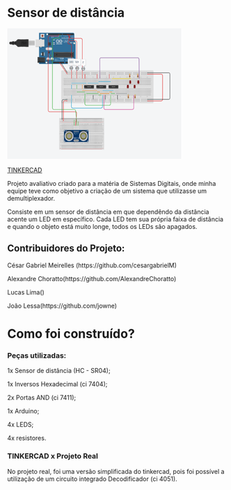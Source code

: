 <h1>Sensor de distância</h1>
<img src="imagens/demux.png" width="400" height="300" alt="Representação do Tinkercad">

<a href = "https://www.tinkercad.com/things/2sxkdPWAgp6-demux?sharecode=ZxOLf8bxN2CzwLfVCAcd_46f3eWS7ewTjyQRGTM-RlY">TINKERCAD</a>
<p>Projeto avaliativo criado para a matéria de Sistemas Digitais, onde minha equipe teve como objetivo a criação de um sistema que utilizasse um demultiplexador.</p>

<p>Consiste em um sensor de distância em que dependêndo da distância acente um LED em específico. Cada LED tem sua própria faixa de distância e quando o objeto está muito longe, todos os LEDs são apagados.</p>
<h2>Contribuidores do Projeto:</h2>
<p>César Gabriel Meirelles (https://github.com/cesargabrielM)</p>
<p>Alexandre Choratto(https://github.com/AlexandreChoratto)</p>
<p>Lucas Lima()</p>
<p>João Lessa(https://github.com/jowne)</p>

<h1>Como foi construído?</h1>
<h3>Peças utilizadas:</h3>

<p>1x Sensor de distância (HC - SR04);</p>
<p>1x Inversos Hexadecimal (ci 7404);</p>
<p>2x Portas AND (ci 7411);</p>
<p>1x Arduino;</p>
<p>4x LEDS;</p>
<p>4x resistores.</p>

<h3>TINKERCAD x Projeto Real</h3>
<p>No projeto real, foi uma versão simplificada do tinkercad, pois foi possível a utilização de um circuito integrado Decodificador (ci 4051).</p>

